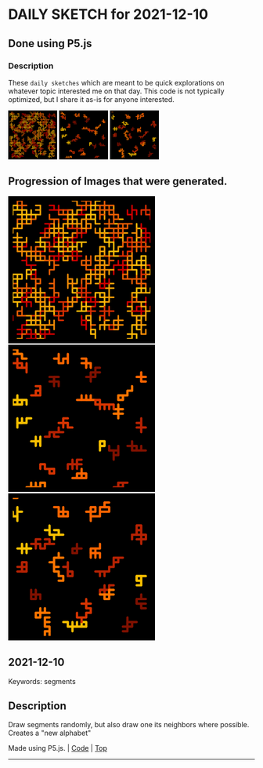 # DAILY SKETCH for 2021-12-10

## Done using P5.js

### Description

These `daily sketches` which are meant to be quick explorations     on whatever topic interested me on that day. This code is not typically optimized, but I share it as-is     for anyone interested.

<img src = 'images/keep_2021-12-14-21-18-04.png' width = '100'> <img src = 'images/keep_2021-12-14-21-23-17.png' width = '100'> <img src = 'images/keep_2021-12-14-21-24-12.png' width = '100'> 

## Progression of Images that were generated.

<img src = 'images/keep_2021-12-14-21-18-04.png' width = '300'> 
<img src = 'images/keep_2021-12-14-21-23-17.png' width = '300'> 
<img src = 'images/keep_2021-12-14-21-24-12.png' width = '300'> 




## 2021-12-10
Keywords: segments
 

## Description 

 Draw segments randomly, but also draw one its neighbors where possible. Creates a "new alphabet" 

Made using P5.js. | [Code](2021/2021-12-10/) | [Top](#daily-sketches) 

-----

